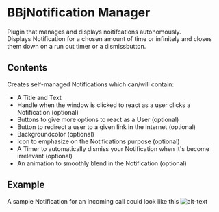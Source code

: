 # BBjNotification Manager

Plugin that manages and displays noitifcations autonomously. <br/>
Displays Notification for a chosen amount of time or infinitely and closes them down on a run out timer or a dismissbutton.<br/>

## Contents<br/>
Creates self-managed Notifications which can/will contain:<br/>
- A Title and Text 
- Handle when the window is clicked to react as a user clicks a Notification (optional)
- Buttons to give more options to react as a User  (optional)
- Button to redirect a user to a given link in the internet  (optional)
- Backgroundcolor  (optional)
- Icon to emphasize on the Notifications purpose (optional)
- A Timer to automatically dismiss your Notification when it´s become irrelevant (optional)
- An animation to smoothly blend in the Notification (optional)

## Example<br/>
A sample Notification for an incoming call could look like this
![alt-text](https://raw.githubusercontent.com/BBj-Plugins/BBjNotificationManager/master/docs/screenshots/Bildschirmfoto%202019-02-18%20um%2012.36.52.png)





